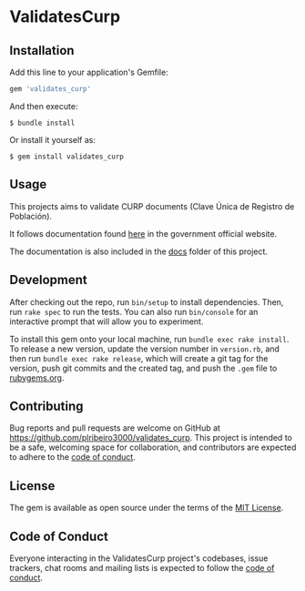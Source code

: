 # ValidatesCurp

## Installation

Add this line to your application's Gemfile:

```ruby
gem 'validates_curp'
```

And then execute:

    $ bundle install

Or install it yourself as:

    $ gem install validates_curp

## Usage

This projects aims to validate CURP documents (Clave Única de Registro de Población).

It follows documentation found [here](http://www.ordenjuridico.gob.mx/Federal/PE/APF/APC/SEGOB/Instructivos/InstructivoNormativo.pdf) in the government official  website.

The documentation is also included in the [docs](https://github.com/plribeiro3000/validates_curp/tree/master/docs) folder of this project.

## Development

After checking out the repo, run `bin/setup` to install dependencies. Then, run `rake spec` to run the tests. You can also run `bin/console` for an interactive prompt that will allow you to experiment.

To install this gem onto your local machine, run `bundle exec rake install`. To release a new version, update the version number in `version.rb`, and then run `bundle exec rake release`, which will create a git tag for the version, push git commits and the created tag, and push the `.gem` file to [rubygems.org](https://rubygems.org).

## Contributing

Bug reports and pull requests are welcome on GitHub at https://github.com/plribeiro3000/validates_curp. This project is intended to be a safe, welcoming space for collaboration, and contributors are expected to adhere to the [code of conduct](https://github.com/plribeiro3000/validates_curp/blob/master/CODE_OF_CONDUCT.md).

## License

The gem is available as open source under the terms of the [MIT License](https://opensource.org/licenses/MIT).

## Code of Conduct

Everyone interacting in the ValidatesCurp project's codebases, issue trackers, chat rooms and mailing lists is expected to follow the [code of conduct](https://github.com/plribeiro3000/validates_curp/blob/master/CODE_OF_CONDUCT.md).
